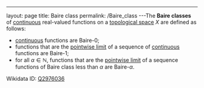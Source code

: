 ---
 layout: page
 title: Baire class
 permalink: /Baire_class
---The **Baire classes** of [continuous](https://defsmath.github.io/DefsMath/continuous) real-valued functions on a [topological space](https://defsmath.github.io/DefsMath/topological_space) $X$ are defined as follows:
- [continuous](https://defsmath.github.io/DefsMath/continuous) functions are Baire-0;
- functions that are the [pointwise limit](https://defsmath.github.io/DefsMath/pointwise_convergence) of a sequence of [continuous](https://defsmath.github.io/DefsMath/continuous) functions are Baire-1;
- for all $\alpha \in \mathbb N$, functions that are the [pointwise limit](https://defsmath.github.io/DefsMath/######################pointwise_limit) of a sequence functions of Baire class less than $\alpha$ are Baire-$\alpha$.


Wikidata ID: [Q2976036](https://www.wikidata.org/wiki/Q2976036)